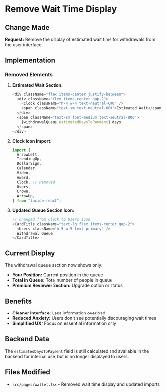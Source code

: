 # Remove Wait Time Display

## Change Made

**Request:** Remove the display of estimated wait time for withdrawals from the user interface.

## Implementation

### Removed Elements

1. **Estimated Wait Section:**
   ```typescript
   <div className="flex items-center justify-between">
     <div className="flex items-center gap-2">
       <Clock className="h-4 w-4 text-neutral-600" />
       <span className="text-sm text-neutral-600">Estimated Wait</span>
     </div>
     <span className="text-sm font-medium text-neutral-800">
       {withdrawalQueue.estimatedDaysToPayment} days
     </span>
   </div>
   ```

2. **Clock Icon Import:**
   ```typescript
   import {
     ArrowLeft,
     TrendingUp,
     DollarSign,
     Calendar,
     Video,
     Award,
     Clock, // Removed
     Users,
     Crown,
     ArrowUp,
   } from "lucide-react";
   ```

3. **Updated Queue Section Icon:**
   ```typescript
   // Changed from Clock to Users icon
   <CardTitle className="text-lg flex items-center gap-2">
     <Users className="h-5 w-5 text-primary" />
     Withdrawal Queue
   </CardTitle>
   ```

## Current Display

The withdrawal queue section now shows only:
- **Your Position:** Current position in the queue
- **Total in Queue:** Total number of people in queue
- **Premium Reviewer Section:** Upgrade option or status

## Benefits

- **Cleaner Interface:** Less information overload
- **Reduced Anxiety:** Users don't see potentially discouraging wait times
- **Simplified UX:** Focus on essential information only

## Backend Data

The `estimatedDaysToPayment` field is still calculated and available in the backend for internal use, but is no longer displayed to users.

## Files Modified

- `src/pages/wallet.tsx` - Removed wait time display and updated imports 